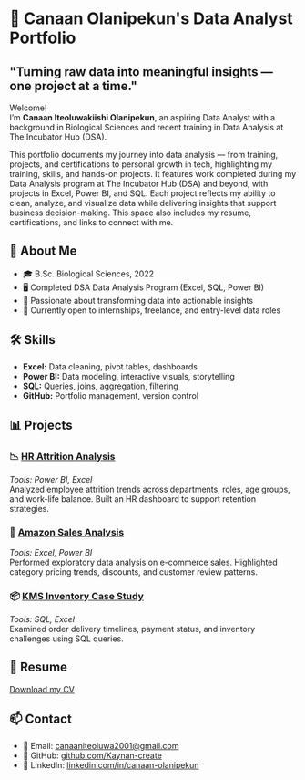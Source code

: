 # 💼 Canaan Olanipekun's Data Analyst Portfolio  
## **"Turning raw data into meaningful insights — one project at a time."** 

Welcome!  
I’m **Canaan Iteoluwakiishi Olanipekun**, an aspiring Data Analyst with a background in Biological Sciences and recent training in Data Analysis at The Incubator Hub (DSA). 

This portfolio documents my journey into data analysis — from training, projects, and certifications to personal growth in tech, highlighting my training, skills, and hands-on projects. It features work completed during my Data Analysis program at The Incubator Hub (DSA) and beyond, with projects in Excel, Power BI, and SQL. Each project reflects my ability to clean, analyze, and visualize data while delivering insights that support business decision-making. This space also includes my resume, certifications, and links to connect with me.

## 🧠 About Me  
- 🎓 B.Sc. Biological Sciences, 2022  
- 🖥️ Completed DSA Data Analysis Program (Excel, SQL, Power BI)  
- 🌱 Passionate about transforming data into actionable insights  
- 🚀 Currently open to internships, freelance, and entry-level data roles

## 🛠️ Skills  
- **Excel:** Data cleaning, pivot tables, dashboards  
- **Power BI:** Data modeling, interactive visuals, storytelling  
- **SQL:** Queries, joins, aggregation, filtering  
- **GitHub:** Portfolio management, version control

## 📊 Projects  

### 📉 [HR Attrition Analysis](https://github.com/Kaynan-create/HR-Attrition-Analysis)  
*Tools: Power BI, Excel*  
Analyzed employee attrition trends across departments, roles, age groups, and work-life balance. Built an HR dashboard to support retention strategies.  

### 🛒 [Amazon Sales Analysis](https://github.com/Kaynan-create/Amazon-Product-Review-Analysis)
*Tools: Excel, Power BI*  
Performed exploratory data analysis on e-commerce sales. Highlighted category pricing trends, discounts, and customer review patterns.  

### 📦 [KMS Inventory Case Study](https://github.com/Kaynan-create/Kultra-Mega-Stores-Sales-Analysis)  
*Tools: SQL, Excel*  
Examined order delivery timelines, payment status, and inventory challenges using SQL queries.

## 📄 Resume  
[Download my CV](./Canaan_Olanipekun_Data_Analyst_CV.pdf)
## 📫 Contact  
- 📧 Email: canaaniteoluwa2001@gmail.com  
- 🔗 GitHub: [github.com/Kaynan-create](https://github.com/Kaynan-create)  
- 🔗 LinkedIn: [linkedin.com/in/canaan-olanipekun](https://linkedin.com/in/canaan-olanipekun)
